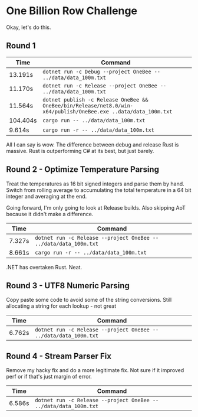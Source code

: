 # One Billion Row Challenge

Okay, let's do this.

## Round 1

|Time|Command|
|---|---|
|13.191s|`dotnet run -c Debug --project OneBee -- ../data/data_100m.txt`|
|11.170s|`dotnet run -c Release --project OneBee -- ../data/data_100m.txt`|
|11.564s|`dotnet publish -c Release OneBee && OneBee/bin/Release/net8.0/win-x64/publish/OneBee.exe ..data/data_100m.txt`|
|104.404s|`cargo run -- ../data/data_100m.txt`|
|9.614s|`cargo run -r -- ../data/data_100m.txt`|

All I can say is wow. The difference between debug and release Rust is massive. Rust is outperforming C# at its best, but just barely.

## Round 2 - Optimize Temperature Parsing

Treat the temperatures as 16 bit signed integers and parse them by hand. Switch from rolling average to accumulating the total temperature in a 64 bit integer and averaging at the end.

Going forward, I'm only going to look at Release builds. Also skipping AoT because it didn't make a difference.

|Time|Command|
|---|---|
|7.327s|`dotnet run -c Release --project OneBee -- ../data/data_100m.txt`|
|8.661s|`cargo run -r -- ../data/data_100m.txt`|

.NET has overtaken Rust. Neat.

## Round 3 - UTF8 Numeric Parsing

Copy paste some code to avoid some of the string conversions. Still allocating a string for each lookup - not great

|Time|Command|
|---|---|
|6.762s|`dotnet run -c Release --project OneBee -- ../data/data_100m.txt`|

## Round 4 - Stream Parser Fix

Remove my hacky fix and do a more legitimate fix. Not sure if it improved perf or if that's just margin of error.

|Time|Command|
|---|---|
|6.586s|`dotnet run -c Release --project OneBee -- ../data/data_100m.txt`|
